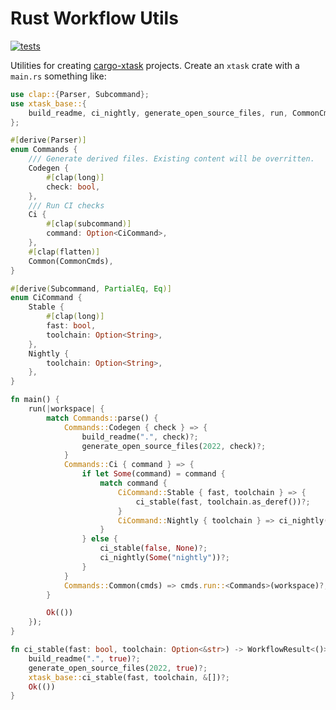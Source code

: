# Rust Workflow Utils

[![tests](https://github.com/simon-bourne/rust-project/actions/workflows/tests.yml/badge.svg)](https://github.com/simon-bourne/rust-project/actions/workflows/tests.yml)

Utilities for creating [cargo-xtask](https://github.com/matklad/cargo-xtask) projects. Create an `xtask` crate with a `main.rs` something like:

```rust
use clap::{Parser, Subcommand};
use xtask_base::{
    build_readme, ci_nightly, generate_open_source_files, run, CommonCmds, WorkflowResult,
};

#[derive(Parser)]
enum Commands {
    /// Generate derived files. Existing content will be overritten.
    Codegen {
        #[clap(long)]
        check: bool,
    },
    /// Run CI checks
    Ci {
        #[clap(subcommand)]
        command: Option<CiCommand>,
    },
    #[clap(flatten)]
    Common(CommonCmds),
}

#[derive(Subcommand, PartialEq, Eq)]
enum CiCommand {
    Stable {
        #[clap(long)]
        fast: bool,
        toolchain: Option<String>,
    },
    Nightly {
        toolchain: Option<String>,
    },
}

fn main() {
    run(|workspace| {
        match Commands::parse() {
            Commands::Codegen { check } => {
                build_readme(".", check)?;
                generate_open_source_files(2022, check)?;
            }
            Commands::Ci { command } => {
                if let Some(command) = command {
                    match command {
                        CiCommand::Stable { fast, toolchain } => {
                            ci_stable(fast, toolchain.as_deref())?;
                        }
                        CiCommand::Nightly { toolchain } => ci_nightly(toolchain.as_deref())?,
                    }
                } else {
                    ci_stable(false, None)?;
                    ci_nightly(Some("nightly"))?;
                }
            }
            Commands::Common(cmds) => cmds.run::<Commands>(workspace)?,
        }

        Ok(())
    });
}

fn ci_stable(fast: bool, toolchain: Option<&str>) -> WorkflowResult<()> {
    build_readme(".", true)?;
    generate_open_source_files(2022, true)?;
    xtask_base::ci_stable(fast, toolchain, &[])?;
    Ok(())
}

```
